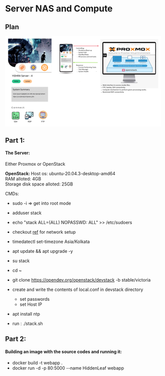 # Server NAS and Compute

## Plan
![How_it_looks](https://raw.githubusercontent.com/Jegadit/PrivateServer/master/res/Server%20Prototype%20BPv1.png)


## Part 1:
#### The Server:
Either Proxmox or OpenStack

<b>OpenStack: </b> 
Host os: ubuntu-20.04.3-desktop-amd64 <br/>
RAM alloted: 4GB <br/>
Storage disk space alloted: 25GB <br/>

CMDs:
- sudo -i => get into root mode
- adduser stack
- echo "stack ALL=(ALL) NOPASSWD: ALL" >> /etc/sudoers
- checkout [ref](https://www.youtube.com/watch?v=1uyQUU3gXZo&list=PLrDUa_jmF4dFFKl2buxRxWaBDNSeLVJzh&index=5&t=1702s) for network setup
- timedatectl set-timezone Asia/Kolkata
- apt update && apt upgrade -y

- su stack
- cd ~
- git clone https://opendev.org/openstack/devstack -b stable/victoria
- create and write the contents of local.conf in devstack directory
    - set passwords
    - set Host IP
- apt install ntp
- run : ./stack.sh

## Part 2:
#### Building an image with the source codes and running it:
- docker build -t webapp .
- docker run -d -p 80:5000 --name HiddenLeaf webapp
